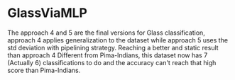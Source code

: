 # GlassViaMLP
The approach 4 and 5 are the final versions for Glass classification, approach 4 applies generalization to the dataset 
while approach 5 uses the std deviation with pipelining strategy. Reaching a better and static result than approach 4
Different from Pima-Indians, this dataset now has 7 (Actually 6) classifications to do and the accuracy can't reach that 
high score than Pima-Indians.

